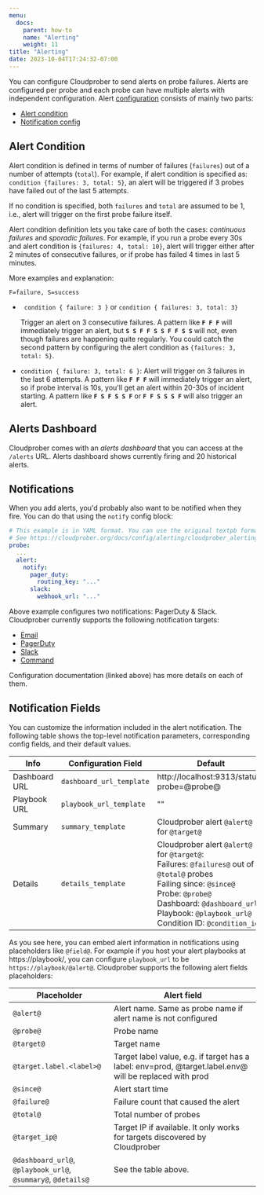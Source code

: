 ```yaml
---
menu:
  docs:
    parent: how-to
    name: "Alerting"
    weight: 11
title: "Alerting"
date: 2023-10-04T17:24:32-07:00
---
```


You can configure Cloudprober to send alerts on probe failures. Alerts are
configured per probe and each probe can have multiple alerts with independent
configuration. Alert
[configuration](/docs/config/alerting/#cloudprober_alerting_AlertConf) consists
of mainly two parts:

- [Alert condition](/docs/config/alerting/#cloudprober_alerting_Condition)
- [Notification config](/docs/config/alerting/#cloudprober_alerting_NotifyConfig)

## Alert Condition

Alert condition is defined in terms of number of failures (`failures`) out of a
number of attempts (`total`). For example, if alert condition is specified as:
`condition {failures: 3, total: 5}`, an alert will be triggered if 3 probes have
failed out of the last 5 attempts.

If no condition is specified, both `failures` and `total` are assumed to be 1,
i.e., alert will trigger on the first probe failure itself.

Alert condition definition lets you take care of both the cases: _continuous
failures_ and _sporadic failures_. For example, if you run a probe every 30s and
alert condition is `{failures: 4, total: 10}`, alert will trigger either after 2
minutes of consecutive failures, or if probe has failed 4 times in last 5
minutes.

More examples and explanation:

`F=failure, S=success`

- ` condition { failure: 3 }` or `condition { failures: 3, total: 3} `

  Trigger an alert on 3 consecutive failures. A pattern like **`F F F`** will
  immediately trigger an alert, but **`S S F F S S F F S S`** will not, even
  though failures are happening quite regularly. You could catch the second
  pattern by configuring the alert condition as `{failures: 3, total: 5}`.

- `condition { failure: 3, total: 6 }`: Alert will trigger on 3 failures in the
  last 6 attempts. A pattern like **`F F F`** will immediately trigger an alert,
  so if probe interval is 10s, you'll get an alert within 20-30s of incident
  starting. A pattern like **`F S F S S F`** or **`F F S S S F`** will also
  trigger an alert.

## Alerts Dashboard

Cloudprober comes with an _alerts dashboard_ that you can access at the
`/alerts` URL. Alerts dashboard shows currently firing and 20 historical alerts.

## Notifications

When you add alerts, you'd probably also want to be notified when they fire. You
can do that using the `notify` config block:

```yaml
# This example is in YAML format. You can use the original textpb format too.
# See https://cloudprober.org/docs/config/alerting/cloudprober_alerting_AlertConf
probe:
  ...
  alert:
    notify:
      pager_duty:
        routing_key: "..."
      slack:
        webhook_url: "..."
```

Above example configures two notifications: PagerDuty & Slack. Cloudprober
currently supports the following notification targets:

- [Email](/docs/config/alerting/#cloudprober_alerting_Email)
- [PagerDuty](/docs/config/alerting/#cloudprober_alerting_PagerDuty)
- [Slack](/docs/config/alerting/#cloudprober_alerting_Slack)
- [Command](/docs/config/alerting/#cloudprober_alerting_NotifyConfig)

Configuration documentation (linked above) has more details on each of them.

## Notification Fields

You can customize the information included in the alert notification. The
following table shows the top-level notification parameters, corresponding
config fields, and their default values.

| Info          | Configuration Field      | Default                                                                                                                                                                                                                                              |
| ------------- | ------------------------ | ---------------------------------------------------------------------------------------------------------------------------------------------------------------------------------------------------------------------------------------------------- |
| Dashboard URL | `dashboard_url_template` | http://localhost:9313/status?probe=@probe@                                                                                                                                                                                                           |
| Playbook URL  | `playbook_url_template`  | ""                                                                                                                                                                                                                                                   |
| Summary       | `summary_template`       | Cloudprober alert `@alert@` for `@target@`                                                                                                                                                                                                           |
| Details       | `details_template`       | Cloudprober alert `@alert@` for `@target@`:<br/>Failures: `@failures@` out of `@total@` probes<br/>Failing since: `@since@`<br>Probe: `@probe@`<br/> Dashboard: `@dashboard_url@`<br/> Playbook: `@playbook_url@`<br/>Condition ID: `@condition_id@` |

As you see here, you can embed alert information in notifications using
placeholders like `@field@`. For example if you host your alert playbooks at
https://playbook/<alertname>, you can configure `playbook_url` to be
`https://playbook/@alert@`. Cloudprober supports the following alert fields
placeholders:

| Placeholder                                                   | Alert field                                                                                             |
| ------------------------------------------------------------- | ------------------------------------------------------------------------------------------------------- |
| `@alert@`                                                     | Alert name. Same as probe name if alert name is not configured                                          |
| `@probe@`                                                     | Probe name                                                                                              |
| `@target@`                                                    | Target name                                                                                             |
| `@target.label.<label>@`                                      | Target label value, e.g. if target has a label: env=prod, @target.label.env@ will be replaced with prod |
| `@since@`                                                     | Alert start time                                                                                        |
| `@failure@`                                                   | Failure count that caused the alert                                                                     |
| `@total@`                                                     | Total number of probes                                                                                  |
| `@target_ip@`                                                 | Target IP if available. It only works for targets discovered by Cloudprober                             |
| `@dashboard_url@`, `@playbook_url@`, `@summary@`, `@details@` | See the table above.                                                                                    |
